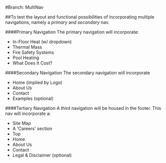 #Branch: MultiNav

##To test the layout and functional possibilities of incorporating multiple navigations, namely a *primary* and *secondary* nav.

####Primary Navigation
The primary navigation will incorporate:
* In-Floor Heat (w/ dropdown)
* Thermal Mass
* Fire Safety Systems
* Pool Heating
* What Does It Cost?

####Secondary Navigation
The secondary navigation will incorporate
* Home (implied by Logo)
* About Us
* Contact
* Examples (optional)

####Tertiary Navigation
A third navigation will be housed in the footer. This nav will incorporate a:
* Site Map
* A 'Careers' section
* Top
* Home
* About Us
* Contact
* Legal & Disclaimer (optional)